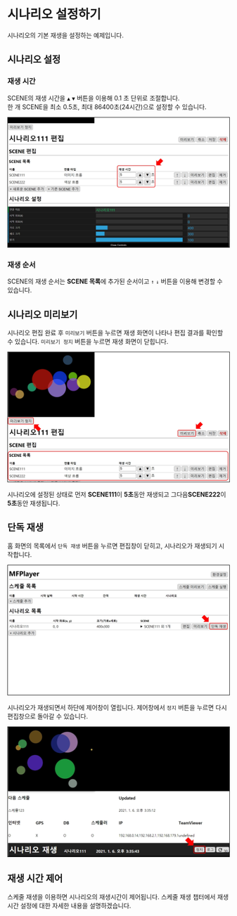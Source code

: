 # 시나리오 설정하기
시나리오의 기본 재생을 설정하는 예제입니다.

## 시나리오 설정

### 재생 시간
SCENE의 재생 시간을  `▲` `▼` 버튼을 이용해 0.1 초 단위로 조절합니다.  
한 개 SCENE을 최소 0.5초, 최대 86400초(24시간)으로 설정할 수 있습니다.

<img src="./img/scenario/playTime.jpg" style="border: 1px solid"/>

### 재생 순서 
SCENE의 재생 순서는 **SCENE 목록**에 추가된 순서이고 `↑` `↓` 버튼을 이용해 변경할 수 있습니다. 

## 시나리오 미리보기
시나리오 편집 완료 후 `미리보기` 버튼을 누르면 재생 화면이 나타나 편집 결과를 확인할 수 있습니다.
`미리보기 정지` 버튼을 누르면 재생 화면이 닫힙니다.

<img src="./img/scenario/previewScenario.jpg" style="border: 1px solid"/>

시나리오에 설정된 상태로 먼저 **SCENE111**이 **5초**동안 재생되고 그다음**SCENE222**이 **5초**동안 재생됩니다.

## 단독 재생
홈 화면의 목록에서 `단독 재생` 버튼을 누르면 편집창이 닫히고, 시나리오가 재생되기 시작합니다.

<img src="./img/gradient/playScenario.jpg" style="border: 1px solid"/>

시나리오가 재생되면서 하단에 제어창이 열립니다. 제어창에서 `정지` 버튼을 누르면 다시 편집창으로 돌아갈 수 있습니다.

<img src="./img/scenario/stopScenario.jpg" style="border: 1px solid"/>

## 재생 시간 제어
스케줄 재생을 이용하면 시나리오의 재생시간이 제어됩니다.
스케줄 재생 챕터에서 재생 시간 설정에 대한 자세한 내용을 설명하겠습니다.  

